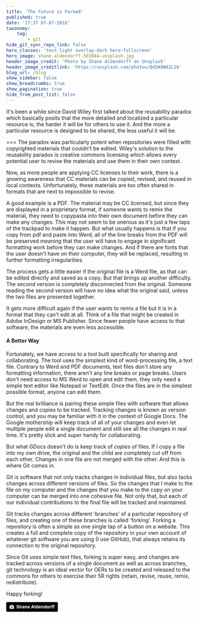 ```yaml
---
title: 'The Future is Forked'
published: true
date: '17:37 07-07-2018'
taxonomy:
    tag:
        - git
hide_git_sync_repo_link: false
hero_classes: 'text-light overlay-dark hero-fullscreen'
hero_image: shane-aldendorff-503944-unsplash.jpg
header_image_credit: 'Photo by Shane Aldendorff on Unsplash'
header_image_creditlink: 'https://unsplash.com/photos/Qd5A9W42L18'
blog_url: /blog
show_sidebar: false
show_breadcrumbs: true
show_pagination: true
hide_from_post_list: false
---
```


It's been a while since David Wiley first talked about the reusability paradox which basically posits that the more detailed and localized a particular resource is, the harder it will be for others to use it. And the more a particular resource is designed to be shared, the less useful it will be.

===
The paradox was particularly potent when repositories were filled with copyrighted materials that couldn't be edited. Wiley's solution to the reusability paradox is creative commons licensing which allows every potential user to revise the materials and use them in their own context.

Now, as more people are applying CC licenses to their work, there is a growing awareness that CC materials can be copied, revised, and reused in local contexts. Unfortunately, these materials are too often shared in formats that are next to impossible to revise.

A good example is a PDF. The material may be CC licensed, but since they are displayed in a proprietary format, if someone wants to remix the material, they need to copypasta into their own document before they can make any changes. This may not seem to be onerous as it's just a few taps of the trackpad to make it happen. But what usually happens is that if you copy from pdf and paste into Werd, all of the line breaks from the PDF will be preserved meaning that the user will have to engage in significant formatting work before they can make changes. And if there are fonts that the user doesn't have on their computer, they will be replaced, resulting in further formatting irregularities.

The process gets a little easier if the original file is a Werd file, as that can be edited directly and saved as a copy. But that brings up another difficulty. The second version is completely disconnected from the original. Someone reading the second version will have no idea what the original said, unless the two files are presented together.

It gets more difficult again if the user wants to remix a file but it is in a format that they can't edit at all. Think of a file that might be created in Adobe InDesign or MS Publisher. Since fewer people have access to that software, the materials are even less accessible.

#### A Better Way

Fortunately, we have access to a tool built specifically for sharing and collaborating. The tool uses the simplest kind of word-processing file, a text file. Contrary to Werd and PDF documents, text files don't store any formatting information, there aren't any line breaks or page breaks. Users don't need access to MS Werd to open and edit them, they only need a simple text editor like Notepad or TextEdit. Once the files are in the simplest possible format, anyone can edit them.

But the real brilliance is pairing these simple files with software that allows changes and copies to be tracked. Tracking changes is known as version control, and you may be familiar with it in the context of Google Docs. The Google mothership will keep track of all of your changes and even let multiple people edit a single document and still see all the changes in real time. It's pretty slick and super handy for collaborating.

But what GDocs doesn't do is keep track of *copies* of files. If I copy a file into my own drive, the original and the child are completely cut off from each other. Changes in one file are not merged with the other. And this is where Git comes in.

Git is software that not only tracks changes in individual files, but also tacks changes across different versions of files. So the changes that I make to the file on my computer and the changes that you make to the copy on your computer can be merged into one cohesive file. Not only that, but each of our individual contributions to the final file will be tracked and maintained.

Git tracks changes across different 'branches' of a particular repository of files, and creating one of these branches is called 'forking'. Forking a repository is often a simple as one single tap of a button on a website. This creates a full and complete copy of the repository in your own account of whatever git software you are using (I use GitHub), that always retains its connection to the original repository.

Since Git uses simple text files, forking is super easy, and changes are tracked across versions of a single document as well as across branches, git technology is an ideal vector for OERs to be created and released to the commons for others to exercise their 5R rights (retain, revise, reuse, remix, redistribute).

Happy forking!

<a style="background-color:black;color:white;text-decoration:none;padding:4px 6px;font-family:-apple-system, BlinkMacSystemFont, &quot;San Francisco&quot;, &quot;Helvetica Neue&quot;, Helvetica, Ubuntu, Roboto, Noto, &quot;Segoe UI&quot;, Arial, sans-serif;font-size:12px;font-weight:bold;line-height:1.2;display:inline-block;border-radius:3px" href="https://unsplash.com/@pluyar?utm_medium=referral&amp;utm_campaign=photographer-credit&amp;utm_content=creditBadge" target="_blank" rel="noopener noreferrer" title="Download free do whatever you want high-resolution photos from Shane Aldendorff"><span style="display:inline-block;padding:2px 3px"><svg xmlns="http://www.w3.org/2000/svg" style="height:12px;width:auto;position:relative;vertical-align:middle;top:-1px;fill:white" viewBox="0 0 32 32"><title>unsplash-logo</title><path d="M20.8 18.1c0 2.7-2.2 4.8-4.8 4.8s-4.8-2.1-4.8-4.8c0-2.7 2.2-4.8 4.8-4.8 2.7.1 4.8 2.2 4.8 4.8zm11.2-7.4v14.9c0 2.3-1.9 4.3-4.3 4.3h-23.4c-2.4 0-4.3-1.9-4.3-4.3v-15c0-2.3 1.9-4.3 4.3-4.3h3.7l.8-2.3c.4-1.1 1.7-2 2.9-2h8.6c1.2 0 2.5.9 2.9 2l.8 2.4h3.7c2.4 0 4.3 1.9 4.3 4.3zm-8.6 7.5c0-4.1-3.3-7.5-7.5-7.5-4.1 0-7.5 3.4-7.5 7.5s3.3 7.5 7.5 7.5c4.2-.1 7.5-3.4 7.5-7.5z"></path></svg></span><span style="display:inline-block;padding:2px 3px">Shane Aldendorff</span></a>
